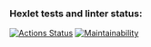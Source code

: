 ### Hexlet tests and linter status:
[![Actions Status](https://github.com/vzletit/frontend-project-lvl3/workflows/hexlet-check/badge.svg)](https://github.com/vzletit/frontend-project-lvl3/actions)
[![Maintainability](https://api.codeclimate.com/v1/badges/b3df8a3e8014f27b583f/maintainability)](https://codeclimate.com/github/vzletit/frontend-project-lvl3/maintainability)
